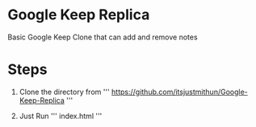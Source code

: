 
# Google Keep Replica

Basic Google Keep Clone that can add and remove notes

# Steps

1. Clone the directory from
'''
https://github.com/itsjustmithun/Google-Keep-Replica
'''

2. Just Run 
'''
index.html
'''
